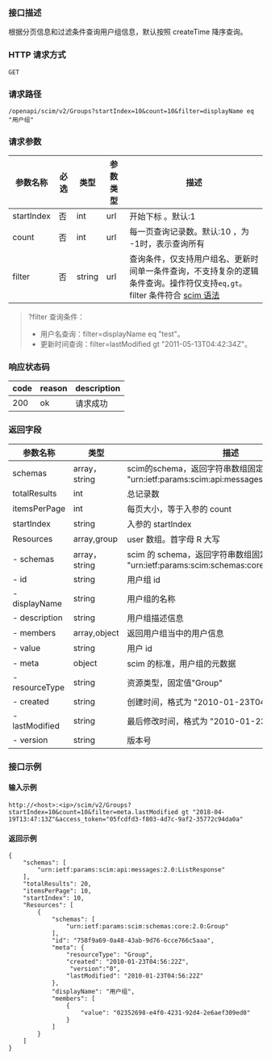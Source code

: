### 接口描述
根据分页信息和过滤条件查询用户组信息，默认按照 createTime 降序查询。



### HTTP 请求方式
```
GET
```
### 请求路径
```
/openapi/scim/v2/Groups?startIndex=10&count=10&filter=displayName eq "用户组"
```

### 请求参数
| 参数名称   | 必选 | 类型   | 参数类型 | 描述                                                         |
| ---------- | ---- | ------ | -------- | ------------------------------------------------------------ |
| startIndex | 否   | int    | url      | 开始下标 。默认:1                                            |
| count      | 否   | int    | url      | 每一页查询记录数。默认:10  ，为 -1时，表示查询所有     |
| filter     | 否   | string | url      | 查询条件，仅支持用户组名、更新时间单一条件查询，不支持复杂的逻辑条件查询。操作符仅支持`eq,gt`。filter 条件符合 [scim 语法](https://tools.ietf.org/html/rfc7644#section-3.4.2.2  ) |
>?filter 查询条件：
>- 用户名查询：filter=displayName eq "test"。
>- 更新时间查询：filter=lastModified gt  "2011-05-13T04:42:34Z"。



### 响应状态码
| code | reason | description |
| ---- | ------ | ----------- |
| 200  | ok     | 请求成功    |

### 返回字段
| 参数名称        | 类型          | 描述                                                         |
| --------------- | ------------- | ------------------------------------------------------------ |
| schemas         | array，string | scim的schema，返回字符串数组固定值为<br>"urn:ietf:params:scim:api:messages:2.0:ListResponse" |
| totalResults    | int           | 总记录数                                                     |
| itemsPerPage    | int           | 每页大小，等于入参的 count                                   |
| startIndex      | string        | 入参的 startIndex                                            |
| Resources       | array,group   | user 数组。首字母 R 大写                                     |
| - schemas       | array，string | scim 的 schema，返回字符串数组固定值为<br>"urn:ietf:params:scim:schemas:core:2.0:Group" |
| - id            | string        | 用户组 id                                                    |
| -  displayName  | string        | 用户组的名称                                                 |
| -  description  | string        | 用户组描述信息                                               |
| - members       | array,object  | 返回用户组当中的用户信息                                     |
| - value         | string        | 用户 id                                                      |
| - meta          | object        | scim 的标准，用户组的元数据                                  |
| -  resourceType | string        | 资源类型，固定值"Group"                                      |
| -  created      | string        | 创建时间，格式为  "2010-01-23T04:56:22Z"                     |
| -  lastModified | string        | 最后修改时间，格式为  "2010-01-23T04:56:22Z"                 |
| - version       | string        | 版本号                                                       |


### 接口示例
#### 输入示例
```
http://<host>:<ip>/scim/v2/Groups?startIndex=10&count=10&filter=meta.lastModified gt "2018-04-19T13:47:13Z"&access_token="05fcdfd3-f803-4d7c-9af2-35772c94da0a"
```
#### 返回示例
```
{
	"schemas": [
		"urn:ietf:params:scim:api:messages:2.0:ListResponse"
	],
	"totalResults": 20,
	"itemsPerPage": 10,
	"startIndex": 10,
	"Resources": [
		{
			"schemas": [
				"urn:ietf:params:scim:schemas:core:2.0:Group"
			],
			"id": "758f9a69-0a48-43ab-9d76-6cce766c5aaa",
			"meta": {
				"resourceType": "Group",
				"created": "2010-01-23T04:56:22Z",
                 "version":"0",
				"lastModified": "2010-01-23T04:56:22Z"
			},
			"displayName": "用户组",
			"members": [
				{
					"value": "02352698-e4f0-4231-92d4-2e6aef309ed0"
				}
			]
		}
	]
}
```
